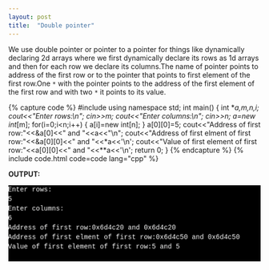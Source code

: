```yaml
---
layout: post
title:  "Double pointer"
---
```


We use double pointer or pointer to a pointer for things like dynamically declaring 2d arrays where we first dynamically declare its rows as 1d arrays and then for each row we declare its columns.The name of pointer points to address of the first row or to the pointer that points to first element of the first row.One `*` with the pointer points to the address of the first element of the first row and with two `*` it points to its value.

{% capture code %}
#include<iostream>
using namespace std;
int main()
{
    int **a,m,n,i;
    cout<<"Enter rows:\n";
    cin>>m;
    cout<<"Enter columns:\n";
    cin>>n;
    a=new int*[m];
    for(i=0;i<n;i++)
    {
        a[i]=new int[n];
    }
    a[0][0]=5;
    cout<<"Address of first row:"<<&a[0]<<" and "<<a<<"\n";
    cout<<"Address of first elment of first row:"<<&a[0][0]<<" and "<<*a<<'\n';
    cout<<"Value of first element of first row:"<<a[0][0]<<" and "<<**a<<'\n';
    return 0;
}
{% endcapture %}
{% include code.html code=code lang="cpp" %}

**OUTPUT:**

![output](/assets/Double-pointer.png)
